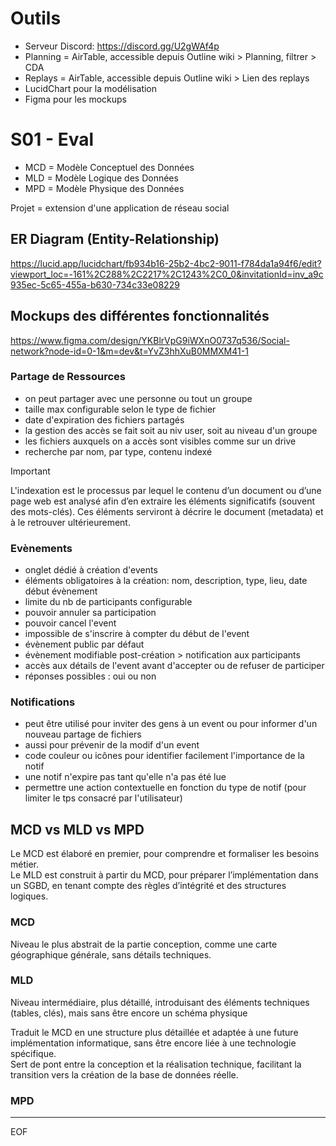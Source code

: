 # Outils

- Serveur Discord: https://discord.gg/U2gWAf4p
- Planning = AirTable, accessible depuis Outline wiki > Planning, filtrer > CDA
- Replays = AirTable, accessible depuis Outline wiki > Lien des replays
- LucidChart pour la modélisation
- Figma pour les mockups

# S01 - Eval

- MCD = Modèle Conceptuel des Données
- MLD = Modèle Logique des Données
- MPD = Modèle Physique des Données

Projet = extension d'une application de réseau social  

## ER Diagram (Entity-Relationship) 

https://lucid.app/lucidchart/fb934b16-25b2-4bc2-9011-f784da1a94f6/edit?viewport_loc=-161%2C288%2C2217%2C1243%2C0_0&invitationId=inv_a9c935ec-5c65-455a-b630-734c33e08229  

## Mockups des différentes fonctionnalités 

https://www.figma.com/design/YKBlrVpG9iWXnO0737q536/Social-network?node-id=0-1&m=dev&t=YvZ3hhXuB0MMXM41-1

### Partage de Ressources

- on peut partager avec une personne ou tout un groupe
- taille max configurable selon le type de fichier
- date d'expiration des fichiers partagés
- la gestion des accès se fait soit au niv user, soit au niveau d'un groupe
- les fichiers auxquels on a accès sont visibles comme sur un drive
- recherche par nom, par type, contenu indexé

> [!IMPORTANT]  
> L'indexation est le processus par lequel le contenu d’un document ou d’une page web est analysé afin d’en extraire les éléments significatifs (souvent des mots-clés).
> Ces éléments serviront à décrire le document (metadata) et à le retrouver ultérieurement.

### Evènements

- onglet dédié à création d'events
- éléments obligatoires à la création: nom, description, type, lieu, date début évènement
- limite du nb de participants configurable
- pouvoir annuler sa participation
- pouvoir cancel l'event
- impossible de s'inscrire à compter du début de l'event
- évènement public par défaut
- évènement modifiable post-création > notification aux participants
- accès aux détails de l'event avant d'accepter ou de refuser de participer
- réponses possibles : oui ou non

### Notifications

- peut être utilisé pour inviter des gens à un event ou pour informer d'un nouveau partage de fichiers
- aussi pour prévenir de la modif d'un event
- code couleur ou icônes pour identifier facilement l'importance de la notif
- une notif n'expire pas tant qu'elle n'a pas été lue
- permettre une action contextuelle en fonction du type de notif (pour limiter le tps consacré par l'utilisateur)

## MCD vs MLD vs MPD

Le MCD est élaboré en premier, pour comprendre et formaliser les besoins métier.  
Le MLD est construit à partir du MCD, pour préparer l’implémentation dans un SGBD, en tenant compte des règles d’intégrité et des structures logiques.

### MCD

Niveau le plus abstrait de la partie conception, comme une carte géographique générale, sans détails techniques.  

### MLD

Niveau intermédiaire, plus détaillé, introduisant des éléments techniques (tables, clés), mais sans être encore un schéma physique

Traduit le MCD en une structure plus détaillée et adaptée à une future implémentation informatique, sans être encore liée à une technologie spécifique.  
Sert de pont entre la conception et la réalisation technique, facilitant la transition vers la création de la base de données réelle.  

### MPD



---
EOF
